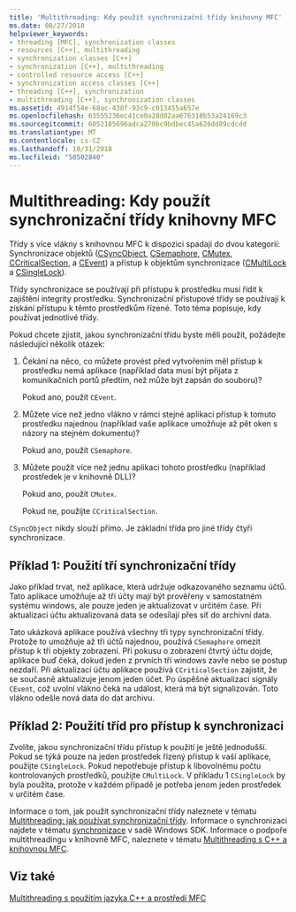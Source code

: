 ```yaml
---
title: 'Multithreading: Kdy použít synchronizační třídy knihovny MFC'
ms.date: 08/27/2018
helpviewer_keywords:
- threading [MFC], synchronization classes
- resources [C++], multithreading
- synchronization classes [C++]
- synchronization [C++], multithreading
- controlled resource access [C++]
- synchronization access classes [C++]
- threading [C++], synchronization
- multithreading [C++], synchronization classes
ms.assetid: 4914f54e-68ac-438f-93c9-c013455a657e
ms.openlocfilehash: 63555236ec41ce0a28d82aa676318b53a24169c3
ms.sourcegitcommit: 6052185696adca270bc9bdbec45a626dd89cdcdd
ms.translationtype: MT
ms.contentlocale: cs-CZ
ms.lasthandoff: 10/31/2018
ms.locfileid: "50502840"
---
```

# <a name="multithreading-when-to-use-the-mfc-synchronization-classes"></a>Multithreading: Kdy použít synchronizační třídy knihovny MFC

Třídy s více vlákny s knihovnou MFC k dispozici spadají do dvou kategorií: Synchronizace objektů ([CSyncObject](../mfc/reference/csyncobject-class.md), [CSemaphore](../mfc/reference/csemaphore-class.md), [CMutex](../mfc/reference/cmutex-class.md), [ CCriticalSection](../mfc/reference/ccriticalsection-class.md), a [CEvent](../mfc/reference/cevent-class.md)) a přístup k objektům synchronizace ([CMultiLock](../mfc/reference/cmultilock-class.md) a [CSingleLock](../mfc/reference/csinglelock-class.md)).

Třídy synchronizace se používají při přístupu k prostředku musí řídit k zajištění integrity prostředku. Synchronizační přístupové třídy se používají k získání přístupu k těmto prostředkům řízené. Toto téma popisuje, kdy používat jednotlivé třídy.

Pokud chcete zjistit, jakou synchronizační třídu byste měli použít, požádejte následující několik otázek:

1. Čekání na něco, co můžete provést před vytvořením měl přístup k prostředku nemá aplikace (například data musí být přijata z komunikačních portů předtím, než může být zapsán do souboru)?

   Pokud ano, použít `CEvent`.

2. Můžete více než jedno vlákno v rámci stejné aplikaci přístup k tomuto prostředku najednou (například vaše aplikace umožňuje až pět oken s názory na stejném dokumentu)?

   Pokud ano, použít `CSemaphore`.

3. Můžete použít více než jednu aplikaci tohoto prostředku (například prostředek je v knihovně DLL)?

   Pokud ano, použít `CMutex`.

   Pokud ne, použijte `CCriticalSection`.

`CSyncObject` nikdy slouží přímo. Je základní třída pro jiné třídy čtyři synchronizace.

## <a name="example-1-using-three-synchronization-classes"></a>Příklad 1: Použití tří synchronizační třídy

Jako příklad trvat, než aplikace, která udržuje odkazovaného seznamu účtů. Tato aplikace umožňuje až tři účty mají být prověřeny v samostatném systému windows, ale pouze jeden je aktualizovat v určitém čase. Při aktualizaci účtu aktualizovaná data se odesílají přes síť do archivní data.

Tato ukázková aplikace používá všechny tři typy synchronizační třídy. Protože to umožňuje až tři účtů najednou, používá `CSemaphore` omezit přístup k tři objekty zobrazení. Při pokusu o zobrazení čtvrtý účtu dojde, aplikace buď čeká, dokud jeden z prvních tří windows zavře nebo se postup nezdaří. Při aktualizaci účtu aplikace používá `CCriticalSection` zajistit, že se současně aktualizuje jenom jeden účet. Po úspěšné aktualizaci signály `CEvent`, což uvolní vlákno čeká na událost, která má být signalizován. Toto vlákno odešle nová data do dat archivu.

## <a name="example-2-using-synchronization-access-classes"></a>Příklad 2: Použití tříd pro přístup k synchronizaci

Zvolíte, jakou synchronizační třídu přístup k použití je ještě jednodušší. Pokud se týká pouze na jeden prostředek řízený přístup k vaší aplikace, použijte `CSingleLock`. Pokud nepotřebuje přístup k libovolnému počtu kontrolovaných prostředků, použijte `CMultiLock`. V příkladu 1 `CSingleLock` by byla použita, protože v každém případě je potřeba jenom jeden prostředek v určitém čase.

Informace o tom, jak použít synchronizační třídy naleznete v tématu [Multithreading: jak používat synchronizační třídy](multithreading-how-to-use-the-synchronization-classes.md). Informace o synchronizaci najdete v tématu [synchronizace](/windows/desktop/Sync/synchronization) v sadě Windows SDK. Informace o podpoře multithreadingu v knihovně MFC, naleznete v tématu [Multithreading s C++ a knihovnou MFC](multithreading-with-cpp-and-mfc.md).

## <a name="see-also"></a>Viz také

[Multithreading s použitím jazyka C++ a prostředí MFC](multithreading-with-cpp-and-mfc.md)